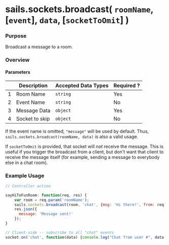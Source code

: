 # sails.sockets.broadcast( `roomName`, [`event`], `data`, [`socketToOmit`] )
### Purpose
Broadcast a message to a room.

### Overview
#### Parameters
|   |          Description        | Accepted Data Types | Required ? |
|---|-----------------------------|---------------------|------------|
| 1 |           Room Name        | `string`            | Yes         |
| 2 |           Event Name        | `string`            | No         |
| 3 |           Message Data        | `object`            | Yes         |
| 4 |           Socket to skip        | `object`            | No         |

 If the event name is omitted, `"message"` will be used by default.  Thus, `sails.sockets.broadcast(roomName, data)` is also a valid usage.

 If `socketToOmit` is provided, that socket will *not* receive the message.  This is useful if you trigger the broadcast from a client, but don't want that client to receive the message itself (for example, sending a message to everybody else in a chat room).

### Example Usage
```javascript
// Controller action

sayHiToFunRoom: function(req, res) {
    var room = req.param('roomName');
    sails.sockets.broadcast(room, 'chat', {msg: 'Hi there!', from: req.session.userId, room: room}, req.socket);
    res.json({
      message: 'Message sent!'
    });
}
```

```javascript
// Client-side -- subscribe to all "chat" events
socket.on('chat', function(data) {console.log("Chat from user #", data.from, " in room ", data.room, ": ", data.msg)});
```

<docmeta name="uniqueID" value="sailssocketsbroadcast253997">
<docmeta name="displayName" value="sails.sockets.broadcast()">


